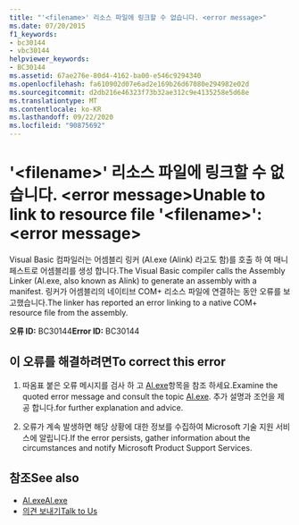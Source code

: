 ```yaml
---
title: "'<filename>' 리소스 파일에 링크할 수 없습니다. <error message>"
ms.date: 07/20/2015
f1_keywords:
- bc30144
- vbc30144
helpviewer_keywords:
- BC30144
ms.assetid: 67ae276e-80d4-4162-ba00-e546c9294340
ms.openlocfilehash: fa610902d07e6ad2e169b26d67080e294982e02d
ms.sourcegitcommit: d2db216e46323f73b32ae312c9e4135258e5d68e
ms.translationtype: MT
ms.contentlocale: ko-KR
ms.lasthandoff: 09/22/2020
ms.locfileid: "90875692"
---
```

# <a name="unable-to-link-to-resource-file-filename-error-message"></a><span data-ttu-id="0af5d-102">'\<filename>' 리소스 파일에 링크할 수 없습니다. \<error message></span><span class="sxs-lookup"><span data-stu-id="0af5d-102">Unable to link to resource file '\<filename>': \<error message></span></span>

<span data-ttu-id="0af5d-103">Visual Basic 컴파일러는 어셈블리 링커 (Al.exe (Alink) 라고도 함)를 호출 하 여 매니페스트로 어셈블리를 생성 합니다.</span><span class="sxs-lookup"><span data-stu-id="0af5d-103">The Visual Basic compiler calls the Assembly Linker (Al.exe, also known as Alink) to generate an assembly with a manifest.</span></span> <span data-ttu-id="0af5d-104">링커가 어셈블리의 네이티브 COM+ 리소스 파일에 연결하는 동안 오류를 보고했습니다.</span><span class="sxs-lookup"><span data-stu-id="0af5d-104">The linker has reported an error linking to a native COM+ resource file from the assembly.</span></span>  
  
 <span data-ttu-id="0af5d-105">**오류 ID:** BC30144</span><span class="sxs-lookup"><span data-stu-id="0af5d-105">**Error ID:** BC30144</span></span>  
  
## <a name="to-correct-this-error"></a><span data-ttu-id="0af5d-106">이 오류를 해결하려면</span><span class="sxs-lookup"><span data-stu-id="0af5d-106">To correct this error</span></span>  
  
1. <span data-ttu-id="0af5d-107">따옴표 붙은 오류 메시지를 검사 하 고 [Al.exe](../../../framework/tools/al-exe-assembly-linker.md)항목을 참조 하세요.</span><span class="sxs-lookup"><span data-stu-id="0af5d-107">Examine the quoted error message and consult the topic [Al.exe](../../../framework/tools/al-exe-assembly-linker.md).</span></span> <span data-ttu-id="0af5d-108">추가 설명과 조언을 제공 합니다.</span><span class="sxs-lookup"><span data-stu-id="0af5d-108">for further explanation and advice.</span></span>  
  
2. <span data-ttu-id="0af5d-109">오류가 계속 발생하면 해당 상황에 대한 정보를 수집하여 Microsoft 기술 지원 서비스에 알립니다.</span><span class="sxs-lookup"><span data-stu-id="0af5d-109">If the error persists, gather information about the circumstances and notify Microsoft Product Support Services.</span></span>  
  
## <a name="see-also"></a><span data-ttu-id="0af5d-110">참조</span><span class="sxs-lookup"><span data-stu-id="0af5d-110">See also</span></span>

- [<span data-ttu-id="0af5d-111">Al.exe</span><span class="sxs-lookup"><span data-stu-id="0af5d-111">Al.exe</span></span>](../../../framework/tools/al-exe-assembly-linker.md)
- [<span data-ttu-id="0af5d-112">의견 보내기</span><span class="sxs-lookup"><span data-stu-id="0af5d-112">Talk to Us</span></span>](/visualstudio/ide/feedback-options)
